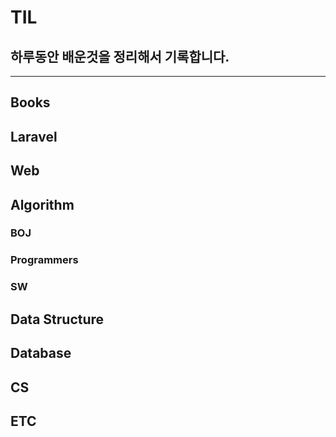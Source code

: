 # TIL

## 하루동안 배운것을 정리해서 기록합니다.

---

## Books

## Laravel

## Web

## Algorithm

### BOJ

### Programmers

### SW

## Data Structure

## Database

## CS

## ETC
